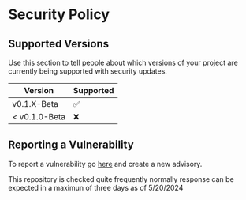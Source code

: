 # Security Policy

## Supported Versions

Use this section to tell people about which versions of your project are
currently being supported with security updates.

| Version | Supported          |
| ------- | ------------------ |
| v0.1.X-Beta | :white_check_mark: |
| < v0.1.0-Beta   | :x: |

## Reporting a Vulnerability

To report a vulnerability go [here](https://github.com/IchoTM/NStrings/security) and create a new advisory.

This repository is checked quite frequently normally response can be expected in a maximun of three days as of 5/20/2024
